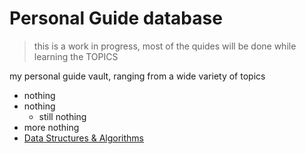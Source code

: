 # Personal Guide database

> this is a work in progress, most of the quides will be done while learning the TOPICS

my personal guide vault, ranging from a wide variety of topics

- nothing
- nothing
  - still nothing
- more nothing
- [Data Structures & Algorithms](https://github.com/NyllRE/guides/tree/master/data-structs-algorithms)
